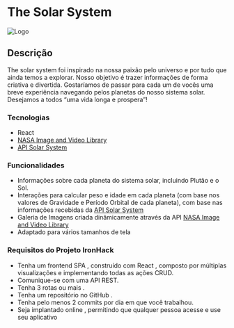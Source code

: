 # The Solar System

![Logo](./src/img/print.gif)

## Descrição

The solar system foi inspirado na nossa paixão pelo universo e por tudo que ainda temos a explorar. Nosso objetivo é trazer informações de forma criativa e divertida. Gostaríamos de passar para cada um de vocês uma breve experiência navegando pelos planetas do nosso sistema solar. Desejamos a todos “uma vida longa e prospera”!

### Tecnologias

- React
- [NASA Image and Video Library](https://api.nasa.gov/)
- [API Solar System](https://github.com/leovargasdev/api-solar-system)

### Funcionalidades

- Informações sobre cada planeta do sistema solar, incluindo Plutão e o Sol.
- Interações para calcular peso e idade em cada planeta (com base nos valores de Gravidade e Período Orbital de cada planeta), com base nas informações recebidas da [API Solar System](https://github.com/leovargasdev/api-solar-system)
- Galeria de Imagens criada dinâmicamente através da API [NASA Image and Video Library](https://api.nasa.gov/)
- Adaptado para vários tamanhos de tela

### Requisitos do Projeto IronHack

- Tenha um frontend SPA , construído com React , composto por múltiplas visualizações e implementando todas as ações CRUD.
- Comunique-se com uma API REST.
- Tenha 3 rotas ou mais .
- Tenha um repositório no GitHub .
- Tenha pelo menos 2 commits por dia em que você trabalhou.
- Seja implantado online , permitindo que qualquer pessoa acesse e use seu aplicativo
